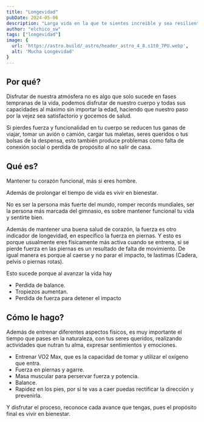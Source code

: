 ```yaml
---
title: "Longevidad"
pubDate: 2024-05-06
description: "Larga vida en la que te sientes increible y sea resiliente."
author: "elchico_sw"
tags: ["longevidad"]
image: {
  url: 'https://astro.build/_astro/header_astro_4_8.s1t0_7PU.webp',
  alt: 'Mucha Longevidad'
}
---
```

## Por qué?

Disfrutar de nuestra atmósfera no es algo que solo sucede en fases tempranas de la vida, podemos disfrutar de nuestro cuerpo y todas sus capacidades al máximo sin importar la edad, haciendo que nuestro paso por la vejez sea satisfactorio y gocemos de salud.

Si pierdes fuerza y funcionalidad en tu cuerpo se reducen tus ganas de viajar, tomar un avión o camión, cargar tus maletas, seres queridos o tus bolsas de la despensa, esto también produce problemas como falta de conexión social o perdida de propósito al no salir de casa.

## Qué es?

Mantener tu corazón funcional, más si eres hombre.

Además de prolongar el tiempo de vida es vivir en bienestar.

No es ser la persona más fuerte del mundo, romper records mundiales, ser la persona más marcada del gimnasio, es sobre mantener funcional tu vida y sentirte bien.

Además de mantener una buena salud de corazón, la fuerza es otro indicador de longevidad, en específico la fuerza en piernas. Y esto es porque usualmente eres físicamente más activa cuando se entrena, si se pierde fuerza en las piernas es un resultado de falta de movimiento. De igual manera es porque al caerse y no parar el impacto, te lastimas (Cadera, pelvis o piernas rotas).

Esto sucede porque al avanzar la vida hay

- Perdida de balance.
- Tropiezos aumentan.
- Perdida de fuerza para detener el impacto

## Cómo le hago?

Además de entrenar diferentes aspectos físicos, es muy importante el tiempo que pases en la naturaleza, con tus seres queridos, realizando actividades que nutran tu alma, expresar sentimientos y emociones.

- Entrenar VO2 Max, que es la capacidad de tomar y utilizar el oxígeno que entra.
- Fuerza en piernas y agarre.
- Masa muscular para perservar fuerza y potencia.
- Balance.
- Rapidez en los pies, por si te vas a caer puedas rectificar la dirección y prevenirla.

Y disfrutar el proceso, reconoce cada avance que tengas, pues el propósito final es vivir en bienestar.